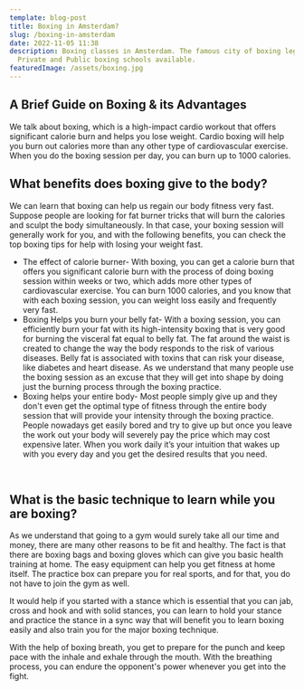 ```yaml
---
template: blog-post
title: Boxing in Amsterdam?
slug: /boxing-in-amsterdam
date: 2022-11-05 11:38
description: Boxing classes in Amsterdam. The famous city of boxing legends.
  Private and Public boxing schools available.
featuredImage: /assets/boxing.jpg
---
```

## A Brief Guide on Boxing & its Advantages

We talk about boxing, which is a high-impact cardio workout that offers significant calorie burn and helps you lose weight. Cardio boxing will help you burn out calories more than any other type of cardiovascular exercise. When you do the boxing session per day, you can burn up to 1000 calories. 



## What benefits does boxing give to the body?

We can learn that boxing can help us regain our body fitness very fast. Suppose people are looking for fat burner tricks that will burn the calories and sculpt the body simultaneously. In that case, your boxing session will generally work for you, and with the following benefits, you can check the top boxing tips for help with losing your weight fast. 

* The effect of calorie burner- With boxing, you can get a calorie burn that offers you significant calorie burn with the process of doing boxing session within weeks or two, which adds more other types of cardiovascular exercise. You can burn 1000 calories, and you know that with each boxing session, you can weight loss easily and frequently very fast.
* Boxing Helps you burn your belly fat- With a boxing session, you can efficiently burn your fat with its high-intensity boxing that is very good for burning the visceral fat equal to belly fat. The fat around the waist is created to change the way the body responds to the risk of various diseases. Belly fat is associated with toxins that can risk your disease, like diabetes and heart disease. As we understand that many people use the boxing session as an excuse that they will get into shape by doing just the burning process through the boxing practice.
* Boxing helps your entire body- Most people simply give up and they don't even get the optimal type of fitness through the entire body session that will provide your intensity through the boxing practice. People nowadays get easily bored and try to give up but once you leave the work out your body will severely pay the price which may cost expensive later. When you work daily it’s your intuition that wakes up with you every day and you get the desired results that you need.

 

## What is the basic technique to learn while you are boxing?

As we understand that going to a gym would surely take all our time and money, there are many other reasons to be fit and healthy. The fact is that there are boxing bags and boxing gloves which can give you basic health training at home. The easy equipment can help you get fitness at home itself. The practice box can prepare you for real sports, and for that, you do not have to join the gym as well. 

It would help if you started with a stance which is essential that you can jab, cross and hook and with solid stances, you can learn to hold your stance and practice the stance in a sync way that will benefit you to learn boxing easily and also train you for the major boxing technique. 

With the help of boxing breath, you get to prepare for the punch and keep pace with the inhale and exhale through the mouth. With the breathing process, you can endure the opponent's power whenever you get into the fight.